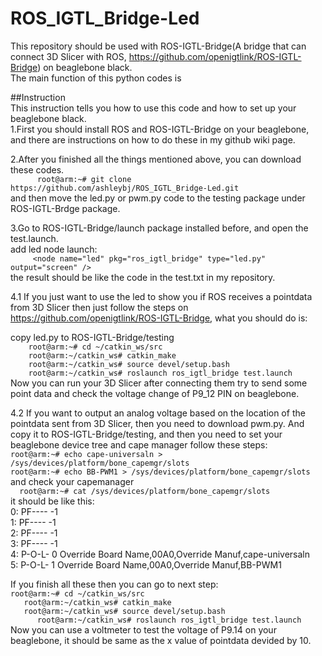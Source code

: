 # ROS_IGTL_Bridge-Led
This repository should be used with ROS-IGTL-Bridge(A bridge that can connect 3D Slicer with ROS, https://github.com/openigtlink/ROS-IGTL-Bridge)
on beaglebone black.    
The main function of this python codes is 

##Instruction   
This instruction tells you how to use this code and how to set up your beaglebone black.   
1.First you should install ROS and ROS-IGTL-Bridge on your beaglebone, and there are instructions on how to do these in my github wiki page.   
    
2.After you finished all the things mentioned above, you can download these codes.       
  `      
  root@arm:~# git clone https://github.com/ashleybj/ROS_IGTL_Bridge-Led.git
  `    
  and then move the led.py or pwm.py code to the testing package under ROS-IGTL-Brdge package.   
      
3.Go to ROS-IGTL-Bridge/launch package installed before, and open the test.launch.    
add led node launch:     
`     
<node name="led" pkg="ros_igtl_bridge" type="led.py" output="screen" />      
`     
the result should be like the code in the test.txt in my repository.     
        
4.1 If you just want to use the led to show you if ROS receives a pointdata from 3D Slicer then just follow the steps on https://github.com/openigtlink/ROS-IGTL-Bridge, what you should do is:   
      
copy led.py to ROS-IGTL-Bridge/testing      
`    
root@arm:~# cd ~/catkin_ws/src        
 `    
 `    
root@arm:~/catkin_ws# catkin_make
`    
`    
root@arm:~/catkin_ws# source devel/setup.bash
`    
`    
root@arm:~/catkin_ws# roslaunch ros_igtl_bridge test.launch        
`         
Now you can run your 3D Slicer after connecting them try to send some point data and check the voltage change of P9_12 PIN on beaglebone.   
     
4.2 If you want to output an analog voltage based on the location of the pointdata sent from 3D Slicer, then you need to download pwm.py.
And copy it to ROS-IGTL-Bridge/testing, and then you need to set your beaglebone device tree and cape manager follow these steps:   
`
root@arm:~# echo cape-universaln > /sys/devices/platform/bone_capemgr/slots    
`     
`
root@arm:~# echo BB-PWM1 > /sys/devices/platform/bone_capemgr/slots       
`     
and check your capemanager    
`  
root@arm:~# cat /sys/devices/platform/bone_capemgr/slots     
`     
it should be like this:     
 0: PF----  -1    
 1: PF----  -1    
 2: PF----  -1    
 3: PF----  -1    
 4: P-O-L-   0 Override Board Name,00A0,Override Manuf,cape-universaln    
 5: P-O-L-   1 Override Board Name,00A0,Override Manuf,BB-PWM1      
 
 If you finish all these then you can go to next step:   
`
root@arm:~# cd ~/catkin_ws/src    
`  
`   
root@arm:~/catkin_ws# catkin_make
`   
`   
root@arm:~/catkin_ws# source devel/setup.bash     
`      
`      
root@arm:~/catkin_ws# roslaunch ros_igtl_bridge test.launch     
`          
Now you can use a voltmeter to test the voltage of P9.14 on your beaglebone, it should be same as the x value of pointdata devided by 10.    
